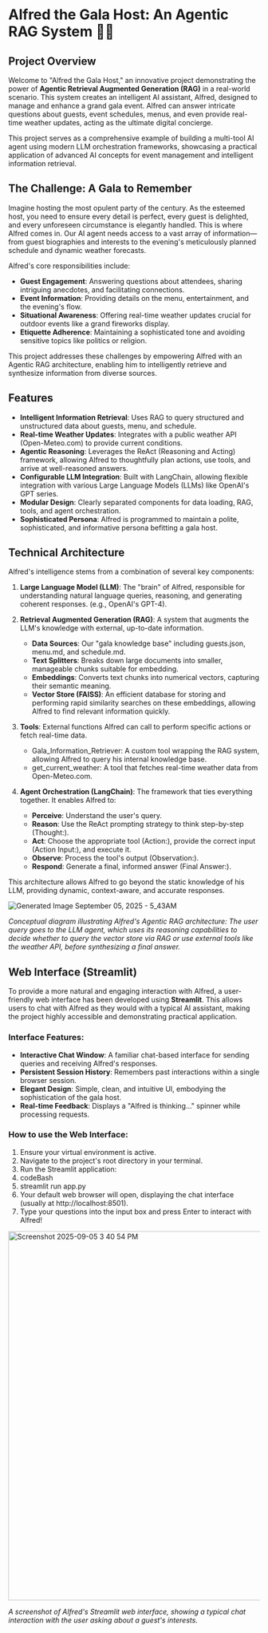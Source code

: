 # **Alfred the Gala Host: An Agentic RAG System 🎩✨**

## **Project Overview**

Welcome to "Alfred the Gala Host," an innovative project demonstrating the power of **Agentic Retrieval Augmented Generation (RAG)** in a real-world scenario. This system creates an intelligent AI assistant, Alfred, designed to manage and enhance a grand gala event. Alfred can answer intricate questions about guests, event schedules, menus, and even provide real-time weather updates, acting as the ultimate digital concierge.

This project serves as a comprehensive example of building a multi-tool AI agent using modern LLM orchestration frameworks, showcasing a practical application of advanced AI concepts for event management and intelligent information retrieval.

## **The Challenge: A Gala to Remember**

Imagine hosting the most opulent party of the century. As the esteemed host, you need to ensure every detail is perfect, every guest is delighted, and every unforeseen circumstance is elegantly handled. This is where Alfred comes in. Our AI agent needs access to a vast array of information—from guest biographies and interests to the evening's meticulously planned schedule and dynamic weather forecasts.

Alfred's core responsibilities include:

* **Guest Engagement**: Answering questions about attendees, sharing intriguing anecdotes, and facilitating connections.  
* **Event Information**: Providing details on the menu, entertainment, and the evening's flow.  
* **Situational Awareness**: Offering real-time weather updates crucial for outdoor events like a grand fireworks display.  
* **Etiquette Adherence**: Maintaining a sophisticated tone and avoiding sensitive topics like politics or religion.

This project addresses these challenges by empowering Alfred with an Agentic RAG architecture, enabling him to intelligently retrieve and synthesize information from diverse sources.

## **Features**

* **Intelligent Information Retrieval**: Uses RAG to query structured and unstructured data about guests, menu, and schedule.  
* **Real-time Weather Updates**: Integrates with a public weather API (Open-Meteo.com) to provide current conditions.  
* **Agentic Reasoning**: Leverages the ReAct (Reasoning and Acting) framework, allowing Alfred to thoughtfully plan actions, use tools, and arrive at well-reasoned answers.  
* **Configurable LLM Integration**: Built with LangChain, allowing flexible integration with various Large Language Models (LLMs) like OpenAI's GPT series.  
* **Modular Design**: Clearly separated components for data loading, RAG, tools, and agent orchestration.  
* **Sophisticated Persona**: Alfred is programmed to maintain a polite, sophisticated, and informative persona befitting a gala host.

## **Technical Architecture**

Alfred's intelligence stems from a combination of several key components:

1. **Large Language Model (LLM)**: The "brain" of Alfred, responsible for understanding natural language queries, reasoning, and generating coherent responses. (e.g., OpenAI's GPT-4).  
2. **Retrieval Augmented Generation (RAG)**: A system that augments the LLM's knowledge with external, up-to-date information.  
   * **Data Sources**: Our "gala knowledge base" including guests.json, menu.md, and schedule.md.  
   * **Text Splitters**: Breaks down large documents into smaller, manageable chunks suitable for embedding.  
   * **Embeddings**: Converts text chunks into numerical vectors, capturing their semantic meaning.  
   * **Vector Store (FAISS)**: An efficient database for storing and performing rapid similarity searches on these embeddings, allowing Alfred to find relevant information quickly.  
   
3. **Tools**: External functions Alfred can call to perform specific actions or fetch real-time data.  
   * Gala\_Information\_Retriever: A custom tool wrapping the RAG system, allowing Alfred to query his internal knowledge base.  
   * get\_current\_weather: A tool that fetches real-time weather data from Open-Meteo.com.  
   
4. **Agent Orchestration (LangChain)**: The framework that ties everything together. It enables Alfred to:  
   * **Perceive**: Understand the user's query.  
   * **Reason**: Use the ReAct prompting strategy to think step-by-step (Thought:).  
   * **Act**: Choose the appropriate tool (Action:), provide the correct input (Action Input:), and execute it.  
   * **Observe**: Process the tool's output (Observation:).  
   * **Respond**: Generate a final, informed answer (Final Answer:).  
 

This architecture allows Alfred to go beyond the static knowledge of his LLM, providing dynamic, context-aware, and accurate responses.


![Generated Image September 05, 2025 - 5_43AM](https://github.com/user-attachments/assets/5f93febc-8588-464c-9f3f-9e5d451e5f15)

*Conceptual diagram illustrating Alfred's Agentic RAG architecture: The user query goes to the LLM agent, which uses its reasoning capabilities to decide whether to query the vector store via RAG or use external tools like the weather API, before synthesizing a final answer.*

## **Web Interface (Streamlit)**

To provide a more natural and engaging interaction with Alfred, a user-friendly web interface has been developed using **Streamlit**. This allows users to chat with Alfred as they would with a typical AI assistant, making the project highly accessible and demonstrating practical application.

### **Interface Features:**

* **Interactive Chat Window**: A familiar chat-based interface for sending queries and receiving Alfred's responses.  
* **Persistent Session History**: Remembers past interactions within a single browser session.  
* **Elegant Design**: Simple, clean, and intuitive UI, embodying the sophistication of the gala host.  
* **Real-time Feedback**: Displays a "Alfred is thinking..." spinner while processing requests.

### **How to use the Web Interface:**

1. Ensure your virtual environment is active.  
2. Navigate to the project's root directory in your terminal.  
3. Run the Streamlit application:  
4. codeBash  
5. streamlit run app.py  
6. Your default web browser will open, displaying the chat interface (usually at http://localhost:8501).  
7. Type your questions into the input box and press Enter to interact with Alfred\!

<img width="1633" height="740" alt="Screenshot 2025-09-05 3 40 54 PM" src="https://github.com/user-attachments/assets/a852012f-f048-4571-a93f-c770fadfa273" />


*A screenshot of Alfred's Streamlit web interface, showing a typical chat interaction with the user asking about a guest's interests.*
